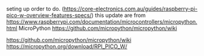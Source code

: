 seting up order to do. (https://core-electronics.com.au/guides/raspberry-pi-pico-w-overview-features-specs/)
this update are from https://www.raspberrypi.com/documentation/microcontrollers/micropython.html
MicroPython https://github.com/micropython/micropython/wiki

https://github.com/micropython/micropython/wiki
https://micropython.org/download/RPI_PICO_W/